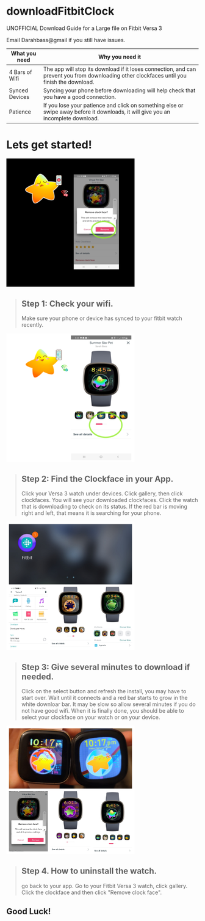 # downloadFitbitClock

UNOFFICIAL Download Guide for a Large file on Fitbit Versa 3 

Email Darahbass@gmail if you still have issues. 

What you need  | Why you need it
-------------- | --------------
4 Bars of Wifi |  The app will stop its download if it loses connection, and can prevent you from downloading other clockfaces until you finish the download.
Synced Devices |  Syncing your phone before downloading will help check that you have a good connection.
Patience       |  If you lose your patience and click on something else or swipe away before it downloads, it will give you an incomplete download.

# Lets get started!

![alt text](https://github.com/SarahBass/downloadFitbitClock/blob/main/Untitled_11%206.png)


> ## Step 1: Check your wifi. 
> Make sure your phone or device has synced to your fitbit watch recently.


![alt text](https://github.com/SarahBass/downloadFitbitClock/blob/main/Untitled%2012.png)


> ## Step 2: Find the Clockface in your App.
> Click your Versa 3 watch under devices. Click gallery, then click clockfaces. 
> You will see your downloaded clockfaces. 
> Click the watch that is downloading to check on its status.
> If the red bar is moving right and left, that means it is searching for your phone.

<img src="https://github.com/SarahBass/downloadFitbitClock/blob/main/BeautyPlus_20220212181347197_org.jpg" width="336" height="336">


> ## Step 3: Give several minutes to download if needed.
> Click on the select button and refresh the install, you may have to start over. 
> Wait until it connects and a red bar starts to grow in the white downloar bar. 
> It may be slow so allow several minutes if you do not have good wifi. 
>When it is finally done, you should be able to select your clockface on your watch or on your device. 

<img src="https://github.com/SarahBass/downloadFitbitClock/blob/main/BeautyPlus_20220212180850108_org.jpg" width="336" height="336">


> ## Step 4. How to uninstall the watch. 
> go back to your app. 
> Go to your Fitbit Versa 3 watch, click gallery. 
> Click the clockface and then click "Remove clock face".



## Good Luck!
